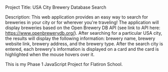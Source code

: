 Project Title: USA City Brewery Database Search 

Description:
This web application provides an easy way to search for breweries in your city or for wherever you're traveling!  The application will display breweries based on the Open Brewery DB API (see link to API here: https://www.openbrewerydb.org/).  After searching for a particular USA city, the results will display the following information: brewery name, brewery website link, brewery address, and the brewery type.  After the search city is entered, each brewery's information is displayed on a card and the card is highlighted when the mouse hovers over it.

This is my Phase 1 JavaScript Project for Flatiron School.  


